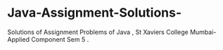 # Java-Assignment-Solutions-
Solutions of Assignment Problems of Java , St Xaviers College Mumbai- Applied Component Sem 5 .
